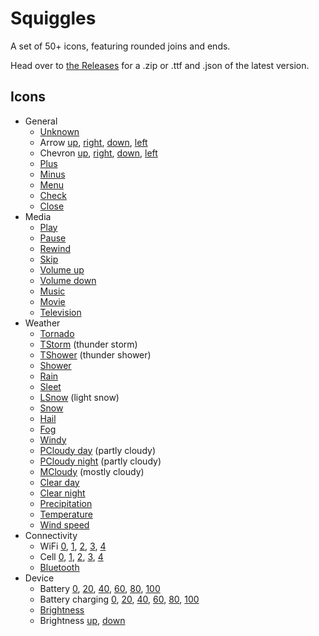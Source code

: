 # Squiggles

A set of 50+ icons, featuring rounded joins and ends.

Head over to [the Releases](https://github.com/totallyhuman/squiggles/releases) for a .zip or .ttf and .json of the latest version.

## Icons

-   General
    -   [Unknown](icons/unknown.svg)
    -   Arrow [up](icons/arrow-up.svg), [right](icons/arrow-right.svg), [down](icons/arrow-down.svg), [left](icons/arrow-left.svg)
    -   Chevron [up](icons/chevron-up.svg), [right](icons/chevron-right.svg), [down](icons/chevron-down.svg), [left](icons/chevron-left.svg)
    -   [Plus](icons/plus.svg)
    -   [Minus](icons/minus.svg)
    -   [Menu](icons/menu.svg)
    -   [Check](icons/check.svg)
    -   [Close](icons/close.svg)
-   Media
    -   [Play](icons/play.svg)
    -   [Pause](icons/pause.svg)
    -   [Rewind](icons/rewind.svg)
    -   [Skip](icons/skip.svg)
    -   [Volume up](icons/volume-up.svg)
    -   [Volume down](icons/volume-down.svg)
    -   [Music](icons/music.svg)
    -   [Movie](icons/movie.svg)
    -   [Television](icons/television.svg)
-   Weather
    -   [Tornado](icons/tornado.svg)
    -   [TStorm](icons/tstorm.svg) (thunder storm)
    -   [TShower](icons/tshower.svg) (thunder shower)
    -   [Shower](icons/shower.svg)
    -   [Rain](icons/rain.svg)
    -   [Sleet](icons/sleet.svg)
    -   [LSnow](icons/lsnow.svg) (light snow)
    -   [Snow](icons/snow.svg)
    -   [Hail](icons/hail.svg)
    -   [Fog](icons/fog.svg)
    -   [Windy](icons/windy.svg)
    -   [PCloudy day](icons/pcloudy-day.svg) (partly cloudy)
    -   [PCloudy night](icons/pcloudy-night.svg) (partly cloudy)
    -   [MCloudy](icons/mcloudy.svg) (mostly cloudy)
    -   [Clear day](icons/clear-day.svg)
    -   [Clear night](icons/clear-night.svg)
    -   [Precipitation](icons/precipitation.svg)
    -   [Temperature](icons/temperature.svg)
    -   [Wind speed](icons/wind-speed.svg)
-   Connectivity
    -   WiFi [0](icons/wifi-0.svg), [1](icons/wifi-1.svg), [2](icons/wifi-2.svg), [3](icons/wifi-3.svg), [4](icons/wifi-4.svg)
    -   Cell [0](icons/cell-0.svg), [1](icons/cell-1.svg), [2](icons/cell-2.svg), [3](icons/cell-3.svg), [4](icons/cell-4.svg)
    -   [Bluetooth](icons/bluetooth.svg)
-   Device
    -   Battery [0](icons/battery-0.svg), [20](icons/battery-20.svg), [40](icons/battery-40.svg), [60](icons/battery-60.svg), [80](icons/battery-80.svg), [100](icons/battery-100.svg)
    -   Battery charging [0](icons/battery-charging-0.svg), [20](icons/battery-charging-20.svg), [40](icons/battery-charging-40.svg), [60](icons/battery-charging-60.svg), [80](icons/battery-charging-80.svg), [100](icons/battery-charging-100.svg)
    -   [Brightness](icons/brightness)
    -   Brightness [up](icons/brightness-up.svg), [down](icons/brightness-down.sg)
